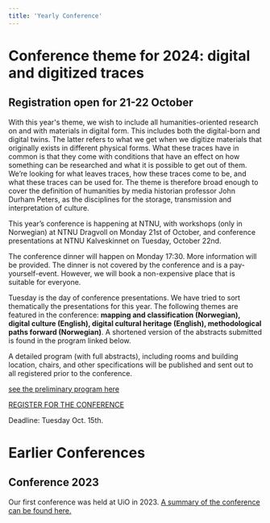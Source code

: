 ```yaml
---
title: 'Yearly Conference'
---
```


# Conference theme for 2024: digital and digitized traces
## Registration open for 21-22 October
With this year's theme, we wish to include all humanities-oriented research on and with materials in digital form. This includes both the digital-born and digital twins. The latter refers to what we get when we digitize materials that originally exists in different physical forms. What these traces have in common is that they come with conditions that have an effect on how something can be researched and what it is possible to get out of them. We’re looking for what leaves traces, how these traces come to be, and what these traces can be used for. The theme is therefore broad enough to cover the definition of humanities by media historian professor John Durham Peters, as the disciplines for the storage, transmission and interpretation of culture.
 
This year’s conference is happening at NTNU, with workshops (only in Norwegian) at NTNU Dragvoll on Monday 21st of October, and conference presentations at NTNU Kalveskinnet on Tuesday, October 22nd.

The conference dinner will happen on Monday 17:30. More information will be provided. The dinner is not covered by the conference and is a pay-yourself-event. However, we will book a non-expensive place that is suitable for everyone. 

Tuesday is the day of conference presentations. We have tried to sort thematically the presentations for this year. The following themes are featured in the conference: **mapping and classification (Norwegian), digital culture (English), digital cultural heritage (English), methodological paths forward (Norwegian)**. A shortened version of the abstracts submitted is found in the program linked below.

A detailed program (with full abstracts), including rooms and building location, chairs, and other specifications will be published and sent out to all registered prior to the conference. 

[see the preliminary program here](https://drive.google.com/file/d/1lz-WJFf5W-a3iAzhn7g8DtRFwPIQCCtA/view?usp=sharing)

[REGISTER FOR THE CONFERENCE](https://nettskjema.no/a/dhko2024) 

Deadline: Tuesday Oct. 15th. 


# Earlier Conferences

## Conference 2023
Our first conference was held at UiO in 2023. [A summary of the conference can be found here.](https://www.ub.uio.no/bibliotekene/dsc/digiforsk-bloggen/20231106_dhko.html)
